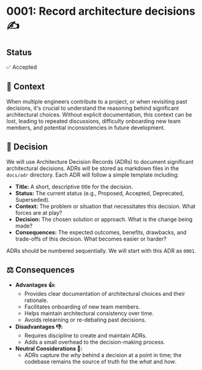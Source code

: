 # 0001: Record architecture decisions ✍️

## Status

✅ Accepted

## 🤔 Context

When multiple engineers contribute to a project, or when revisiting past decisions, it's crucial to understand the reasoning behind significant architectural choices. Without explicit documentation, this context can be lost, leading to repeated discussions, difficulty onboarding new team members, and potential inconsistencies in future development.

## 🎯 Decision

We will use Architecture Decision Records (ADRs) to document significant architectural decisions. ADRs will be stored as markdown files in the `docs/adr` directory. Each ADR will follow a simple template including:

- **Title:** A short, descriptive title for the decision.
- **Status:** The current status (e.g., Proposed, Accepted, Deprecated, Superseded).
- **Context:** The problem or situation that necessitates this decision. What forces are at play?
- **Decision:** The chosen solution or approach. What is the change being made?
- **Consequences:** The expected outcomes, benefits, drawbacks, and trade-offs of this decision. What becomes easier or harder?

ADRs should be numbered sequentially. We will start with this ADR as `0001`.

## ⚖️ Consequences

- **Advantages 👍:**
  - Provides clear documentation of architectural choices and their rationale.
  - Facilitates onboarding of new team members.
  - Helps maintain architectural consistency over time.
  - Avoids relearning or re-debating past decisions.
- **Disadvantages 👎:**
  - Requires discipline to create and maintain ADRs.
  - Adds a small overhead to the decision-making process.
- **Neutral Considerations 👀:**
  - ADRs capture the _why_ behind a decision at a point in time; the codebase remains the source of truth for the _what_ and _how_.
